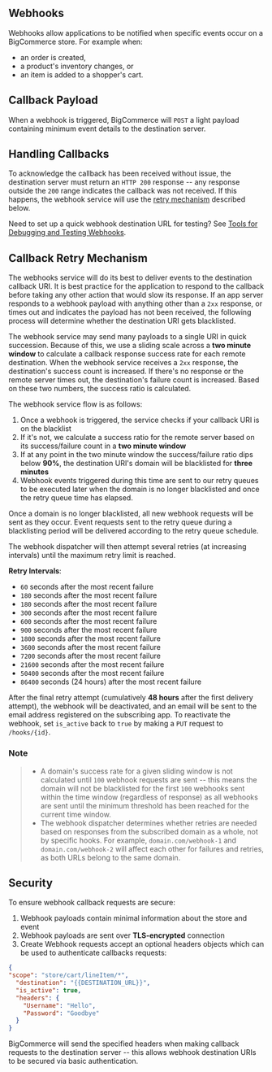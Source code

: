 ## Webhooks

Webhooks allow applications to be notified when specific events occur on a BigCommerce store. For example when:
* an order is created, 
* a product's inventory changes, or 
* an item is added to a shopper's cart.

## Callback Payload

When a webhook is triggered, BigCommerce will `POST` a light payload containing minimum event details to the destination server.

## Handling Callbacks

To acknowledge the callback has been received without issue, the destination server must return an `HTTP 200` response -- any response outside the `200` range indicates the callback was not received. If this happens, the webhook service will use the [retry mechanism](#callback-retry-mechanism) described below.

Need to set up a quick webhook destination URL for testing? See [Tools for Debugging and Testing Webhooks](#tools-for-debugging-and-testing-webhooks).

## Callback Retry Mechanism

The webhooks service will do its best to deliver events to the destination callback URI. It is best practice for the application to respond to the callback before taking any other action that would slow its response. If an app server responds to a webhook payload with anything other than a `2xx` response, or times out and indicates the payload has not been received, the following process will determine whether the destination URI gets blacklisted.

The webhook service may send many payloads to a single URI in quick succession. Because of this, we use a sliding scale across a **two minute window** to calculate a callback response success rate for each remote destination. When the webhook service receives a `2xx` response, the destination's success count is increased. If there's no response or the remote server times out, the destination's failure count is increased. Based on these two numbers, the success ratio is calculated. 

The webhook service flow is as follows:

1. Once a webhook is triggered, the service checks if your callback URI is on the blacklist
2. If it's not, we calculate a success ratio for the remote server based on its success/failure count in a **two minute window**
3. If at any point in the two minute window the success/failure ratio dips below **90%**, the destination URI's domain will be blacklisted for **three minutes**
4. Webhook events triggered during this time are sent to our retry queues to be executed later when the domain is no longer blacklisted and once the retry queue time has elapsed.

Once a domain is no longer blacklisted, all new webhook requests will be sent as they occur. Event requests sent to the retry queue during a blacklisting period will be delivered according to the retry queue schedule.

The webhook dispatcher will then attempt several retries (at increasing intervals) until the maximum retry limit is reached.

**Retry Intervals**:
* `60` seconds after the most recent failure  
* `180` seconds after the most recent failure  
* `180` seconds after the most recent failure  
* `300` seconds after the most recent failure  
* `600` seconds after the most recent failure  
* `900` seconds after the most recent failure  
* `1800` seconds after the most recent failure  
* `3600` seconds after the most recent failure  
* `7200` seconds after the most recent failure  
* `21600` seconds after the most recent failure  
* `50400` seconds after the most recent failure  
* `86400` seconds (24 hours) after the most recent failure

After the final retry attempt (cumulatively **48 hours** after the first delivery attempt), the webhook will be deactivated, and an email will be sent to the email address registered on the subscribing app. To reactivate the webhook, set `is_active`  back to `true` by making a `PUT` request to `/hooks/{id}`.

<div class="HubBlock--callout">
<div class="CalloutBlock--info">
<div class="HubBlock-content">
    
### Note
> * A domain's success rate for a given sliding window is not calculated until `100` webhook requests are sent -- this means the domain will not be blacklisted for the first `100` webhooks sent within the time window (regardless of response) as all webhooks are sent until the minimum threshold has been reached for the current time window.
> * The webhook dispatcher determines whether retries are needed based on responses from the subscribed domain as a whole, not by specific hooks. For example, `domain.com/webhook-1` and `domain.com/webhook-2` will affect each other for failures and retries, as both URLs belong to the same domain.

</div>
</div>
</div>

## Security

To ensure webhook callback requests are secure:
1. Webhook payloads contain minimal information about the store and event
2. Webhook payloads are sent over **TLS-encrypted** connection
3. Create Webhook requests accept an optional headers objects which can be used to authenticate callbacks requests:

```json
{
"scope": "store/cart/lineItem/*",
  "destination": "{{DESTINATION_URL}}",
  "is_active": true,
  "headers": {
  	"Username": "Hello",
  	"Password": "Goodbye"
  }
}
```

BigCommerce will send the specified headers when making callback requests to the destination server -- this allows webhook destination URIs to be secured via basic authentication.